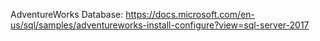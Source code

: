 AdventureWorks Database: https://docs.microsoft.com/en-us/sql/samples/adventureworks-install-configure?view=sql-server-2017
